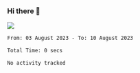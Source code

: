 ### Hi there 👋️

![](https://komarev.com/ghpvc/?username=Loner1024)

<!--START_SECTION:waka-->

```txt
From: 03 August 2023 - To: 10 August 2023

Total Time: 0 secs

No activity tracked
```

<!--END_SECTION:waka-->



